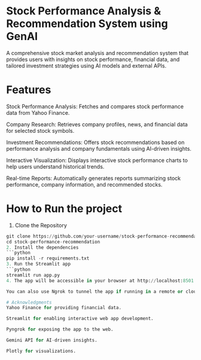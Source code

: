 # Stock Performance Analysis & Recommendation System using GenAI

A comprehensive stock market analysis and recommendation system that provides users with insights on stock performance, financial data, and tailored investment strategies using AI models and external APIs.

# Features

Stock Performance Analysis: Fetches and compares stock performance data from Yahoo Finance.

Company Research: Retrieves company profiles, news, and financial data for selected stock symbols.

Investment Recommendations: Offers stock recommendations based on performance analysis and company fundamentals using AI-driven insights.

Interactive Visualization: Displays interactive stock performance charts to help users understand historical trends.

Real-time Reports: Automatically generates reports summarizing stock performance, company information, and recommended stocks.

# How to Run the project

1. Clone the Repository
```python
git clone https://github.com/your-username/stock-performance-recommendation.git
cd stock-performance-recommendation
2. Install the dependencies
```python
pip install -r requirements.txt
3. Run the Streamlit app
```python
streamlit run app.py
4. The app will be accessible in your browser at http://localhost:8501.

You can also use Ngrok to tunnel the app if running in a remote or cloud environment. A public URL will be generated to access your app externally.

# Acknowledgments
Yahoo Finance for providing financial data.

Streamlit for enabling interactive web app development.

Pyngrok for exposing the app to the web.

Gemini API for AI-driven insights.

Plotly for visualizations.




